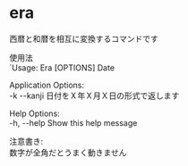 # era
西暦と和暦を相互に変換するコマンドです  

使用法  
`Usage:
  Era [OPTIONS] Date

Application Options:  
  -k --kanji 日付をＸ年Ｘ月Ｘ日の形式で返します

Help Options:  
  -h, --help  Show this help message

注意書き:  
  数字が全角だとうまく動きません    
